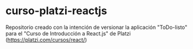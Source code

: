 # curso-platzi-reactjs
Repositorio creado con la intención de versionar la aplicación "ToDo-listo" para el "Curso de Introducción a React.js" de Platzi (https://platzi.com/cursos/react/)  
